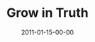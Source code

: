 ---
layout: message
category: message
series: "Grow Up"
title: "Grow in Truth"
date: 2011-01-15-00-00
message_id: 653
audio: "http://s3.amazonaws.com/crossroads-media/message/audio/Power_of_a_Plan.mp3"
audio-duration: "38:58"
audio: "http://s3.amazonaws.com/crossroads-media/message/audio/growup03.mp3"
audio-duration: "34:44"
program: "http://s3.amazonaws.com/crossroads-media/documents/01_15-16_11Program.pdf"
description: "Brian Tome talks about what it looks like to bend your life to the truth found in the Bible."
video: "http://s3.amazonaws.com/crossroads-media/message/video/growup03.mp4"
video-duration: "34:49"
video-image: "http://s3.amazonaws.com/crossroads-media/images/growup03_still.jpg"
explicit: false
---